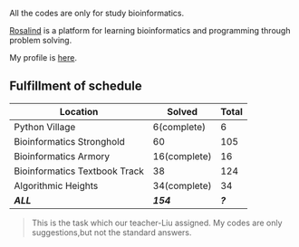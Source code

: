 All the codes are only for study bioinformatics.

[Rosalind](http://rosalind.info/) is a platform for learning bioinformatics and programming through problem solving. 

My profile is [here](http://rosalind.info/users/Zhixue/).

## Fulfillment of schedule

Location | Solved | Total
---|---|---
Python Village | 6(complete) | 6
Bioinformatics Stronghold | 60 | 105
Bioinformatics Armory | 16(complete) | 16
Bioinformatics Textbook Track | 38 | 124
Algorithmic Heights | 34(complete) | 34
***ALL*** | ***154*** | ***?***

> This is the task which our teacher-Liu assigned. 
> My codes are only suggestions,but not the standard answers.
